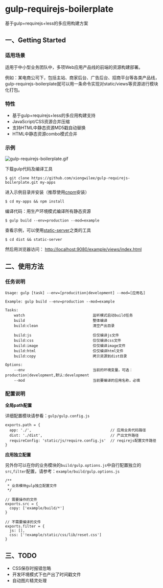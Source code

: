 # gulp-requirejs-boilerplate

基于gulp+requirejs+less的多应用构建方案

## 一、Getting Started

### 适用场景

适用于中小型业务团队中，多项Web应用产品线的前端的资源构建部署。

例如：某电商公司下，包括主站、商家后台、广告后台、招商平台等各类产品线，gulp-requirejs-boilerplate就可以用一条命令实现对static/views等资源进行模块化打包。

### 特性
* 基于gulp+requirejs+less的多应用构建支持
* JavaScript/CSS资源合并压缩
* 支持HTML中静态资源MD5戳自动替换
* HTML中静态资源combo模式合并


### 示例

![gulp-requirejs-boilerplate.gif](https://raw.githubusercontent.com/xiongwilee/demo/master/photo/gulp-requirejs-boilerplate.gif)

下载gulp代码及编译工具

```
$ git clone https://github.com/xiongwilee/gulp-requirejs-boilerplate.git my-apps
```

进入示例目录并安装（推荐使用[cnpm](https://cnpmjs.org/)安装）
```
$ cd my-apps && npm install
```

编译代码：用生产环境模式编译所有静态资源
```
$ gulp build --env=production --mod=example
```

查看示例，可以使用[static-server](https://www.npmjs.com/package/static-server)之类的工具
```
$ cd dist && static-server
```
然后用浏览器访问： [http://localhost:9080/example/views/index.html](http://localhost:9080/example/views/index.html)

## 二、使用方法

### 任务说明

```
Usage: gulp [task] --env=[producition|development] --mod=[应用名]

Example: gulp build --env=production --mod=example

Tasks: 
    watch                               监听模式启动build任务
    build                               整体编译
    build:clean                         清空产出目录

    build:js                            仅仅编译js文件
    build:css                           仅仅编译css文件
    build:image                         仅仅编译image文件
    build:html                          仅仅编译html文件
    build:copy                          拷贝资源到dist目录

Options:
    --env                               当前的环境变量，可选：production|development,默认:development
    --mod                               当前要编译的应用名称，必填
```

### 配置说明

**全局path配置**

详细配置模块请参看：`gulp/gulp.config.js`

```
exports.path = {
  app: './',                                    // 应用业务代码路径
  dist: './dist',                               // 产出文件路径
  requireConfig: 'static/js/require.config.js'  // reqirejs配置文件路径
}
```

**应用独立配置**

另外你可以在你的业务模块的`build/gulp.options.js`中自行配置独立的`src`,`filter`配置，请参考：`example/build/gulp.options.js`
```
/**
 * 业务模块gulp独立配置文件
 */

// 需要操作的文件
exports.src = {
  copy: ['example/build/*']
}

// 不需要编译的文件
exports.filter = {
  js: [],
  css: ['!example/static/css/lib/reset.css']
}
```


## 三、TODO
* CSS保存时报错忽略
* 开发环境模式下也产出了时间戳文件
* 自动图片精灵处理


